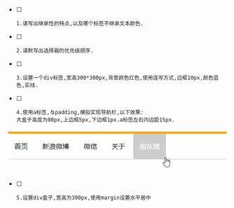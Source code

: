 - [ ] ```
  1.请写出继承性的特点,以及哪个标签不继承文本颜色.
  ```

- [ ] ```
  2.请默写出选择器的优先级顺序.
  ```

- [ ] ```
  3.设置一个div标签,宽高300*300px,背景颜色红色,使用连写方式,边框10px,颜色蓝色,实线.
  ```

- [ ] ```
  4.使用a标签,与padding,模拟实现导航栏,以下效果:
  大盒子高度为80px,上边框5px,下边框1px.a标签左右内边距15px.
  ```

<img src="images/导航栏.gif">

- [ ] ```
  5.设置div盒子,宽高为300px,使用margin设置水平居中
  ```

